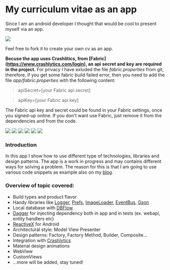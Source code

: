 # My curriculum vitae as an app
Since I am an android developer I thought that would be cool to present myself via an app.

[![](http://www.saveonfoods.com/sites/default/files/pictures/google-play.jpg)](https://play.google.com/store/apps/details?id=com.antoniocappiello.curriculumvitae)

Feel free to fork it to create your own cv as an app.

**Becuse the app uses Crashlitics, from [Fabric] (https://www.crashlytics.com/login), an api secret and key are required in the project.**
For privacy I have exluded the file *fabric.properties* from git, therefore, if you get some fabric build failed error, then you need to add the file *app/fabric.properties* with the following content:

> apiSecret=[your Fabric api secret]

> apiKey=[your Fabric api key]

The Fabric api key and secret could be found in your Fabric settings, once you signed-up online.
If you don't want use Fabric, just remove it from the dependencies and from the code.

![](https://dl.dropboxusercontent.com/u/3491134/cv_app_screenshots_for_github/1.png)
![](https://dl.dropboxusercontent.com/u/3491134/cv_app_screenshots_for_github/2.png)
![](https://dl.dropboxusercontent.com/u/3491134/cv_app_screenshots_for_github/3.png)
![](https://dl.dropboxusercontent.com/u/3491134/cv_app_screenshots_for_github/4.png)
![](https://dl.dropboxusercontent.com/u/3491134/cv_app_screenshots_for_github/5.png)
![](https://dl.dropboxusercontent.com/u/3491134/cv_app_screenshots_for_github/6.png)

### Introduction
In this app I show how to use different type of technologies, libraries and design patterns. The app is a work in progress and may contains different ways for solving a problem. The reason for this is that I am going to use various code snippets as example also on my [blog](antoniocappiello.com/blog). 

### Overview of topic covered:
* Build types and product flavor
* Handy libraries like [Logger](https://github.com/noveogroup/android-logger), [Prefs](https://github.com/Pixplicity/EasyPreferences), [ImageLoader](https://github.com/nostra13/Android-Universal-Image-Loader), [EventBus](https://github.com/greenrobot/EventBus), [Gson](https://github.com/google/gson)
* Local database with [DBFlow](https://github.com/Raizlabs/DBFlow)
* [Dagger](http://google.github.io/dagger/) for injecting dependency both in app and in tests (ex. webapi, entity handlers etc)
* [ReactiveX](https://github.com/ReactiveX/RxAndroid) for Android
* Architectural style: Model View Presenter
* Design patterns: Factory, Factory Method, Builder, Composite...
* Integration with [Crashlytics](https://try.crashlytics.com/)
* Material design animations
* WebView
* CustomViews
* ...more will be added, stay tuned!
